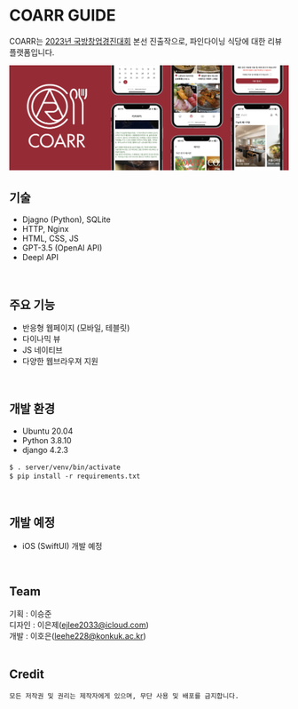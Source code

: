 # COARR GUIDE
COARR는 [2023년 국방창업경진대회](https://www.msc.or.kr) 본선 진출작으로, 파인다이닝 식당에 대한 리뷰 플랫폼입니다.
<br>

![](https://github.com/leehe228/COARR/blob/main/title.png)

## 기술 
- Djagno (Python), SQLite
- HTTP, Nginx
- HTML, CSS, JS
- GPT-3.5 (OpenAI API)
- Deepl API
<br>

## 주요 기능
- 반응형 웹페이지 (모바일, 테블릿)
- 다이나믹 뷰
- JS 네이티브
- 다양한 웹브라우져 지원
<br>

## 개발 환경
- Ubuntu 20.04
- Python 3.8.10
- django 4.2.3

``` shell
$ . server/venv/bin/activate
$ pip install -r requirements.txt
```
<br>

## 개발 예정
- iOS (SwiftUI) 개발 예정
<br>

## Team
기획 : 이승준 <br>
디자인 : 이은제(ejlee2033@icloud.com) <br>
개발 : 이호은(leehe228@konkuk.ac.kr) <br>
<br>

## Credit
``` Text
모든 저작권 및 권리는 제작자에게 있으며, 무단 사용 및 배포를 금지합니다.
```
